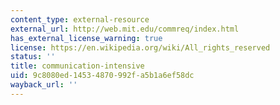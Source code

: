 ```yaml
---
content_type: external-resource
external_url: http://web.mit.edu/commreq/index.html
has_external_license_warning: true
license: https://en.wikipedia.org/wiki/All_rights_reserved
status: ''
title: communication-intensive
uid: 9c8080ed-1453-4870-992f-a5b1a6ef58dc
wayback_url: ''
---
```

